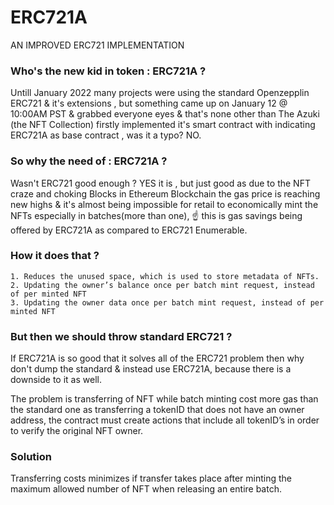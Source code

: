 # ERC721A

AN IMPROVED ERC721 IMPLEMENTATION

### Who's the new kid in token : ERC721A ?

Untill January 2022 many projects were using the standard Openzepplin ERC721 & it's extensions , but something came up on January 12 @ 10:00AM PST & grabbed everyone eyes & that's none other than The Azuki (the NFT Collection) firstly implemented it's smart contract with indicating ERC721A as base contract , was it a typo? NO.

### So why the need of : ERC721A ?

Wasn't ERC721 good enough ? YES it is , but just good as due to the NFT craze and choking Blocks in Ethereum Blockchain the gas price is reaching new highs & it's almost being impossible for retail to economically mint the NFTs especially in batches(more than one),
[](https://camo.githubusercontent.com/d13739d5ecfd5dc882b0cb7089a770b55f4bb1a1abf98067b94e1c21864fb261/68747470733a2f2f7062732e7477696d672e636f6d2f6d656469612f464964494c4b7056514145515f35553f666f726d61743d6a7067266e616d653d6d656469756d)
☝️ this is gas savings being offered by ERC721A as compared to ERC721 Enumerable.

### How it does that ?

    1. Reduces the unused space, which is used to store metadata of NFTs.
    2. Updating the owner’s balance once per batch mint request, instead of per minted NFT
    3. Updating the owner data once per batch mint request, instead of per minted NFT

### But then we should throw standard ERC721 ?

If ERC721A is so good that it solves all of the ERC721 problem then why don't dump the standard & instead use ERC721A,
because there is a downside to it as well.

The problem is transferring of NFT while batch minting cost more gas than the standard one as transferring a tokenID that does not have an owner address,
the contract must create actions that include all tokenID’s in order to verify the original NFT owner.

### Solution

Transferring costs minimizes if transfer takes place after minting the maximum allowed number of NFT when releasing an entire batch.
